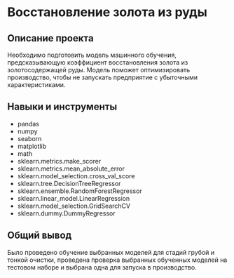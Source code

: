 # Восстановление золота из руды

## Описание проекта

Необходимо подготовить модель машинного обучения, предсказывающую коэффициент восстановления золота из золотосодержащей руды. Модель поможет оптимизировать производство, чтобы не запускать предприятие с убыточными характеристиками.

## Навыки и инструменты

- pandas
- numpy
- seaborn
- matplotlib
- math
- sklearn.metrics.make_scorer
- sklearn.metrics.mean_absolute_error
- sklearn.model_selection.cross_val_score
- sklearn.tree.DecisionTreeRegressor
- sklearn.ensemble.RandomForestRegressor
- sklearn.linear_model.LinearRegression
- sklearn.model_selection.GridSearchCV
- sklearn.dummy.DummyRegressor

## Общий вывод

Было проведено обучение выбранных моделей для стадий грубой и тонкой очистки, проведена проверка выбранных обученных моделей на тестовом наборе и выбрана одна для запуска в производство.